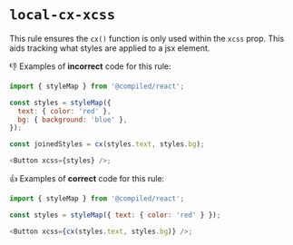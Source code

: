 # `local-cx-xcss`

This rule ensures the `cx()` function is only used within the `xcss` prop. This aids tracking what styles are applied to a jsx element.

👎 Examples of **incorrect** code for this rule:

```js
import { styleMap } from '@compiled/react';

const styles = styleMap({
  text: { color: 'red' },
  bg: { background: 'blue' },
});

const joinedStyles = cx(styles.text, styles.bg);

<Button xcss={styles} />;
```

👍 Examples of **correct** code for this rule:

```js
import { styleMap } from '@compiled/react';

const styles = styleMap({ text: { color: 'red' } });

<Button xcss={cx(styles.text, styles.bg)} />;
```
